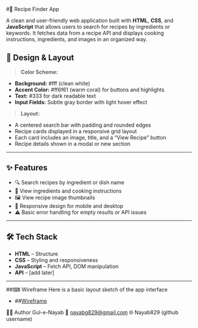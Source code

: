 #🥘 Recipe Finder App

A clean and user-friendly web application built with **HTML**, **CSS**, and **JavaScript** that allows users to search for recipes by ingredients or keywords. It fetches data from a recipe API and displays cooking instructions, ingredients, and images in an organized way.


## 🎨 Design & Layout

> **Color Scheme:**
- **Background:** #fff (clean white)
- **Accent Color:** #ff6f61 (warm coral) for buttons and highlights
- **Text:** #333 for dark readable text
- **Input Fields:** Subtle gray border with light hover effect

> **Layout:**
- A centered search bar with padding and rounded edges
- Recipe cards displayed in a responsive grid layout
- Each card includes an image, title, and a “View Recipe” button
- Recipe details shown in a modal or new section

---

## ✨ Features

- 🔍 Search recipes by ingredient or dish name
- 📄 View ingredients and cooking instructions
- 🖼️ View recipe image thumbnails
- 📱 Responsive design for mobile and desktop
- ⚠️ Basic error handling for empty results or API issues

---

## 🛠 Tech Stack

- **HTML** – Structure
- **CSS** – Styling and responsiveness
- **JavaScript** – Fetch API, DOM manipulation
- **API** – [add later]

---
##⌨ Wireframe
Here is a basic layout sketch of the app interface
- ##[Wireframe](./wireframes/recipe-finder-wireframe.jpg)

🙋‍♀️ Author
Gul-e-Nayab
📧 nayabg829@gmail.com
🌐 Nayab829 (github username)
